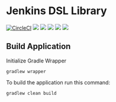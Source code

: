 # Jenkins DSL Library

[![CircleCI](https://circleci.com/gh/cn-cicd/jenkins-dsl-library/tree/master.svg?style=svg)](https://circleci.com/gh/cn-cicd/jenkins-dsl-library/tree/master)
[![](https://img.shields.io/github/license/cn-cicd/jenkins-dsl-library)](https://github.com/cn-cicd/jenkins-dsl-library)
[![](https://img.shields.io/github/issues/cn-cicd/jenkins-dsl-library)](https://github.com/cn-cicd/jenkins-dsl-library)
[![](https://img.shields.io/github/issues-closed/cn-cicd/jenkins-dsl-library)](https://github.com/cn-cicd/jenkins-dsl-library)
[![](https://img.shields.io/github/languages/code-size/cn-cicd/jenkins-dsl-library)](https://github.com/cn-cicd/jenkins-dsl-library)
[![](https://img.shields.io/github/repo-size/cn-cicd/jenkins-dsl-library)](https://github.com/cn-cicd/jenkins-dsl-library)

## Build Application ##

Initialize Gradle Wrapper

    gradlew wrapper

To build the application run this command:

    gradlew clean build
